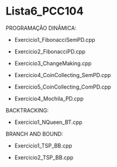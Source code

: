 # Lista6_PCC104

PROGRAMAÇÃO DINÂMICA:

- Exercicio1_FibonacciSemPD.cpp

- Exercicio2_FibonacciPD.cpp

- Exercicio3_ChangeMaking.cpp

- Exercicio4_CoinCollecting_SemPD.cpp

- Exercicio5_CoinCollecting_ComPD.cpp

- Exercicio4_Mochila_PD.cpp

BACKTRACKING:

- Exercicio1_NQueen_BT.cpp


BRANCH AND BOUND:

- Exercicio1_TSP_BB.cpp

- Exercicio2_TSP_BB.cpp


